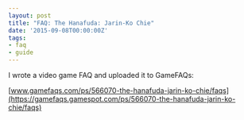 ```yaml
---
layout: post
title: "FAQ: The Hanafuda: Jarin-Ko Chie"
date: '2015-09-08T00:00:00Z'
tags:
- faq
- guide
---
```


I wrote a video game FAQ and uploaded it to GameFAQs:

[www.gamefaqs.com/ps/566070-the-hanafuda-jarin-ko-chie/faqs](https://gamefaqs.gamespot.com/ps/566070-the-hanafuda-jarin-ko-chie/faqs)
